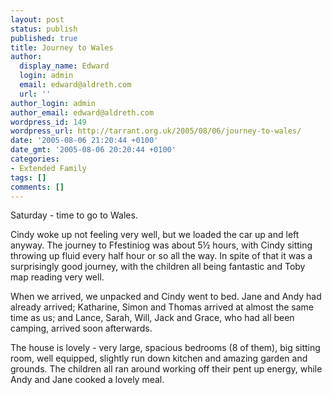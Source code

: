 ```yaml
---
layout: post
status: publish
published: true
title: Journey to Wales
author:
  display_name: Edward
  login: admin
  email: edward@aldreth.com
  url: ''
author_login: admin
author_email: edward@aldreth.com
wordpress_id: 149
wordpress_url: http://tarrant.org.uk/2005/08/06/journey-to-wales/
date: '2005-08-06 21:20:44 +0100'
date_gmt: '2005-08-06 20:20:44 +0100'
categories:
- Extended Family
tags: []
comments: []
---
```

<p>Saturday - time to go to Wales.</p>
<p>Cindy woke up not feeling very well, but we loaded the car up and left anyway.  The journey to Ffestiniog was about 5&frac12; hours, with Cindy sitting throwing up fluid every half hour or so all the way.  In spite of that it was a surprisingly good journey, with the children all being fantastic and Toby map reading very well.</p>
<p>When we arrived, we unpacked and Cindy went to bed.  Jane and Andy had already arrived; Katharine, Simon and Thomas arrived at almost the same time as us; and Lance, Sarah, Will, Jack and Grace, who had all been camping, arrived soon afterwards.</p>
<p>The house is lovely - very large, spacious bedrooms (8 of them), big sitting room, well equipped, slightly run down kitchen and amazing garden and grounds.  The children all ran around working off their pent up energy, while Andy and Jane cooked a lovely meal.</p>
